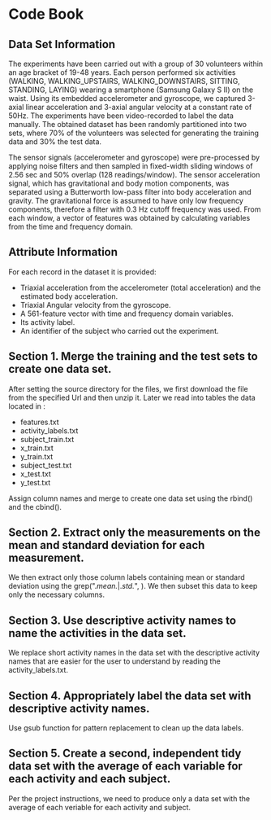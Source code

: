 # Code Book #

## Data Set Information ##

The experiments have been carried out with a group of 30 volunteers within an age bracket of 19-48 years.
Each person performed six activities (WALKING, WALKING_UPSTAIRS, WALKING_DOWNSTAIRS, SITTING, STANDING, LAYING) wearing a
smartphone (Samsung Galaxy S II) on the waist. Using its embedded accelerometer and gyroscope, we captured
3-axial linear acceleration and 3-axial angular velocity at a constant rate of 50Hz.
The experiments have been video-recorded to label the data manually. The obtained dataset has been randomly partitioned
into two sets, where 70% of the volunteers was selected for generating the training data and 30% the test data.

The sensor signals (accelerometer and gyroscope) were pre-processed by applying noise filters and then sampled in fixed-width
sliding windows of 2.56 sec and 50% overlap (128 readings/window).
The sensor acceleration signal, which has gravitational and body motion components, was separated using a Butterworth low-pass
filter into body acceleration and gravity. The gravitational force is assumed to have only low frequency components, therefore
a filter with 0.3 Hz cutoff frequency was used. From each window, a vector of features was obtained by calculating variables
from the time and frequency domain.

## Attribute Information ##

For each record in the dataset it is provided:

* Triaxial acceleration from the accelerometer (total acceleration) and the estimated body acceleration.
* Triaxial Angular velocity from the gyroscope.
* A 561-feature vector with time and frequency domain variables.
* Its activity label.
* An identifier of the subject who carried out the experiment.

## Section 1. Merge the training and the test sets to create one data set. ##

After setting the source directory for the files, we first download the file from the specified Url and then unzip it.
Later we read into tables the data located in :

* features.txt
* activity_labels.txt
* subject_train.txt
* x_train.txt
* y_train.txt
* subject_test.txt
* x_test.txt
* y_test.txt

Assign column names and merge to create one data set using the rbind() and the cbind().

## Section 2. Extract only the measurements on the mean and standard deviation for each measurement. ##

We then extract only those column labels containing mean or standard deviation using the grep(".*mean.*|.*std.*", ).
We then subset this data to keep only the necessary columns.

## Section 3. Use descriptive activity names to name the activities in the data set. ##

We replace short activity names in the data set with the descriptive activity names that are easier for the 
user to understand by reading the activity_labels.txt.

## Section 4. Appropriately label the data set with descriptive activity names. ##

Use gsub function for pattern replacement to clean up the data labels.

## Section 5. Create a second, independent tidy data set with the average of each variable for each activity and each subject. ##

Per the project instructions, we need to produce only a data set with the average of each veriable for each activity and subject.
